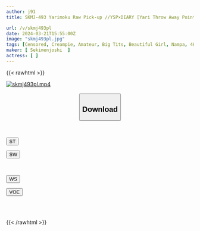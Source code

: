 ```yaml
---
author: j91
title: SKMJ-493 Yarimoku Raw Pick-up //YSP×DIARY [Yari Throw Away Point In Kabukicho]

url: /v/skmj493pl
date: 2024-03-21T15:55:00Z
image: "skmj493pl.jpg"
tags: [Censored, Creampie, Amateur, Big Tits, Beautiful Girl, Nampa, 4HR+, Female College Student	]
maker: [ Sekimenjoshi  ]
actress: [ ]
---
```



{{< rawhtml >}}

<div class="video" data-videoid="rkBDqJGBK9Ibmdq">
    <a href="javascript:;">
        <img src="/v/skmj493pl/skmj493pl.jpg" width="WIDTH" height="HEIGHT" alt="skmj493pl.mp4" loading="lazy">
    </a>
</div>

<script type="text/javascript" src="https://j91.asia/asset/on-demand-st.js"></script>

<br>
  <link rel="stylesheet" href="https://j91.asia/asset/bs5.css">
  
  <center>
  <button class="btn btn-primary" type="button" data-bs-toggle="collapse" data-bs-target=".multi-collapse" aria-expanded="false" aria-controls="multiCollapseExample1 multiCollapseExample2"><h2>Download</h2></button></center>
</p>
<div class="row">
  <div class="col">
    <div class="collapse multi-collapse" id="multiCollapseExample1">
      <div class="card card-body">
	      	      <br>
<div class="buttons">  
<p><a href="https://streamtape.to/v/rkBDqJGBK9Ibmdq" target="_blank"><button class="btn-hover color-3"><i class="fa fa-download"></i> ST</button></a></p>
<p><a href="https://asnwish.com/7ubbgv2ilu9w" target="_blank"><button class="btn-hover color-2"><i class="fa fa-download"></i> SW</button></a></p></div>
    </div>
  </div>
</div>
  <div class="col">
    <div class="collapse multi-collapse" id="multiCollapseExample2">
      <div class="card card-body">
	      <br>
<div class="buttons">
<p><a href="https://wolfstream.tv/ffe8ojt2nk0o"><button class="btn-hover color-9"><i class="fa fa-download"></i> WS</button></a></p>
<p><a href="https://voe.sx/gi3wnqusmscj"><button class="btn-hover color-8"><i class="fa fa-download"></i> VOE</button></a></p></div>
<br><br>
      </div>
    </div>
  </div>
</div>

{{< /rawhtml >}}